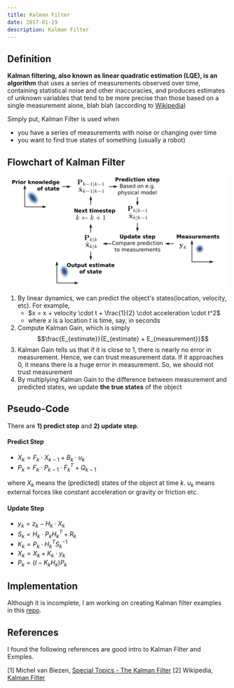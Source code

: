```yaml
---
title: Kalman Filter
date: 2017-01-19
description: Kalman Filter
---
```


## Definition

**Kalman filtering, also known as linear quadratic estimation (LQE), is an algorithm** that uses a series of measurements observed over time, containing statistical noise and other inaccuracies, and produces estimates of unknown variables that tend to be more precise than those based on a single measurement alone, blah blah (according to [Wikipedia](https://en.wikipedia.org/wiki/Kalman_filter))

Simply put, Kalman Filter is used when

- you have a series of measurements with noise or changing over time
- you want to find true states of something (usually a robot)

## Flowchart of Kalman Filter

<img src="basic_concept.png" width="900">

1. By linear dynamics, we can predict the object's states(location, velocity, etc). For example,
   - $x = x + velocity \cdot t + \frac{1}{2} \cdot acceleration \cdot t^2$
   - where $x$ is a location $t$ is time, say, in seconds
2. Compute Kalman Gain, which is simply $$\frac{E_{estimate}}{E_{estimate} + E_{measurement}}$$
3. Kalman Gain tells us that if it is close to 1, there is nearly no error in measurement. Hence, we can trust measurement data. If it approaches 0, it means there is a huge error in measurement. So, we should not trust measurement
4. By multiplying Kalman Gain to the difference between measurement and predicted states, we update **the true states** of the object

## Pseudo-Code

There are **1) predict step** and **2) update step**.

#### Predict Step

- $X_k = F_k \cdot X_{k-1} + B_k \cdot u_k$
- $P_k = F_k \cdot P_{k-1} \cdot F_k^T + Q_{k-1}$

where $X_k$ means the (predicted) states of the object at time $k$. $u_k$ means external forces like constant acceleration or gravity or friction etc.

#### Update Step

- $y_k = z_k - H_k \cdot X_k$
- $S_k = H_k \cdot P_k H_k^T + R_k$
- $K_k = P_k \cdot H_k^T S_k^{-1}$
- $X_k = X_k + K_k \cdot y_k$
- $P_k = (I - K_k H_k) P_k$

## Implementation

Although it is incomplete, I am working on creating Kalman filter examples in this [repo](https://github.com/kkweon/kalman-filter-tutorial).

## References

I found the following references are good intro to Kalman Filter and Exmples.

[1] Michel van Biezen, [Special Topics - The Kalman Filter](https://www.youtube.com/watch?v=CaCcOwJPytQ)
[2] Wikipedia, [Kalman Filter](https://en.wikipedia.org/wiki/Kalman_filter)
